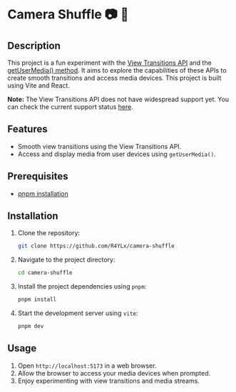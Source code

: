# Camera Shuffle 📷 🔀

## Description

This project is a fun experiment with the [View Transitions API](https://developer.mozilla.org/en-US/docs/Web/API/View_Transitions_API) and the [getUserMedia() method](https://developer.mozilla.org/en-US/docs/Web/API/MediaDevices/getUserMedia). It aims to explore the capabilities of these APIs to create smooth transitions and access media devices. This project is built using Vite and React.

**Note:** The View Transitions API does not have widespread support yet. You can check the current support status [here](https://caniuse.com/view-transitions).

## Features

- Smooth view transitions using the View Transitions API.
- Access and display media from user devices using `getUserMedia()`.

## Prerequisites

- [pnpm installation](https://pnpm.io/installation)

## Installation

1. Clone the repository:
   ```sh
   git clone https://github.com/R4YLx/camera-shuffle
   ```
2. Navigate to the project directory:
   ```sh
   cd camera-shuffle
   ```
3. Install the project dependencies using `pnpm`:
   ```sh
   pnpm install
   ```
4. Start the development server using `vite`:
   ```sh
   pnpm dev
   ```

## Usage

1. Open `http://localhost:5173` in a web browser.
2. Allow the browser to access your media devices when prompted.
3. Enjoy experimenting with view transitions and media streams.
